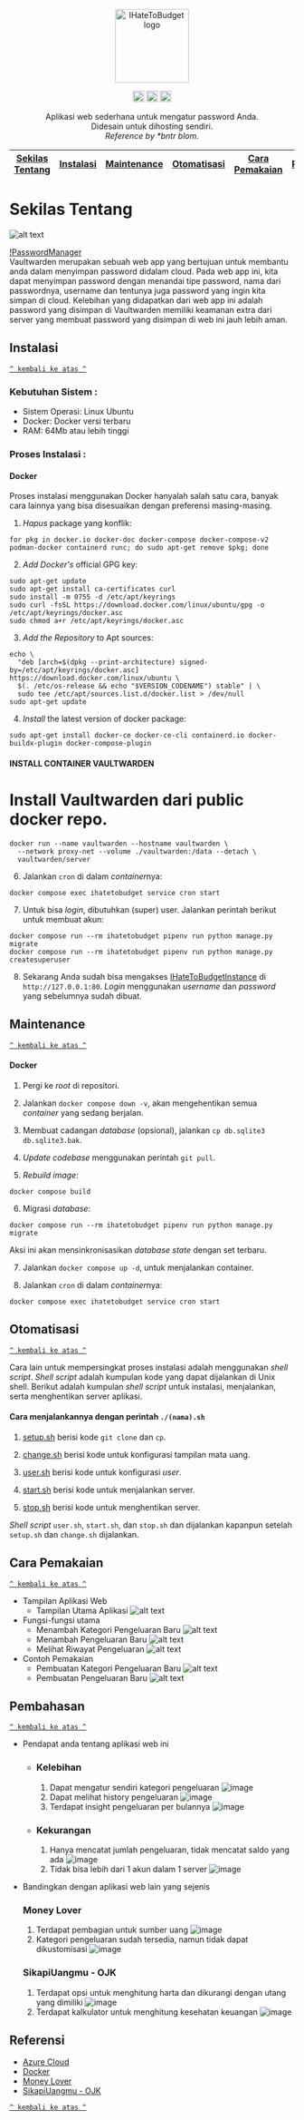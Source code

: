 <p align="center">
  <a href="https://github.com/darrelazmi/PassManager/">
    <img src="images/vaultwarden-image.png" alt="IHateToBudget logo" height="130">
  </a>
</p>

<p align="center">
  <img src="images/linux.webp" alt="GitHub Pipenv Linux Version" height="20">
  <img src="https://github.com/HijazP/i-hate-to-budget/blob/main/Image/logo%20docker.png" alt="GitHub Pipenv Docker Version" height="20">
  <img src="images/linux.webp" alt="GitHub Pipenv Linux version" height="20">
<!--   <img src="https://github.com/HijazP/i-hate-to-budget/blob/main/Image/django%20logo.png" alt="GitHub Pipenv locked Python version" height="20"> -->
  </p>

<p align="center">
  Aplikasi web sederhana untuk mengatur password  Anda.
  <br>
  Didesain untuk dihosting sendiri.
  <br>
  <em>Reference by *bntr blom.</em>
</p>

[Sekilas Tentang](#sekilas-tentang) | [Instalasi](#instalasi) | [Maintenance](#maintenance) | [Otomatisasi](#otomatisasi) | [Cara Pemakaian](#cara-pemakaian) | [Pembahasan](#pembahasan) | [Referensi](#referensi)
:---:|:---:|:---:|:---:|:---:|:---:|:---:
    
# Sekilas Tentang
![alt text](images/homejga.png)

[!PasswordManager](https://github.com/dani-garcia/vaultwarden)<br>
Vaultwarden merupakan sebuah web app yang bertujuan untuk membantu anda dalam menyimpan password didalam cloud. Pada web app ini, kita dapat menyimpan password dengan menandai tipe password, nama dari passwordnya, username dan tentunya juga password yang ingin kita simpan di cloud. Kelebihan yang didapatkan dari web app ini adalah password yang disimpan di Vaultwarden memiliki keamanan extra dari server yang membuat password yang disimpan di web ini jauh lebih aman.

## Instalasi
[`^ kembali ke atas ^`](#)

### Kebutuhan Sistem :
- Sistem Operasi: Linux Ubuntu
- Docker: Docker versi terbaru
- RAM: 64Mb atau lebih tinggi

### Proses Instalasi :
#### Docker
Proses instalasi menggunakan Docker hanyalah salah satu cara, banyak cara lainnya yang bisa disesuaikan dengan preferensi masing-masing.

1. *Hapus* package yang konflik:
```
for pkg in docker.io docker-doc docker-compose docker-compose-v2 podman-docker containerd runc; do sudo apt-get remove $pkg; done
```

2. *Add Docker's* official GPG key:
```
sudo apt-get update
sudo apt-get install ca-certificates curl
sudo install -m 0755 -d /etc/apt/keyrings
sudo curl -fsSL https://download.docker.com/linux/ubuntu/gpg -o /etc/apt/keyrings/docker.asc
sudo chmod a+r /etc/apt/keyrings/docker.asc
```

3. *Add the Repository* to Apt sources:
```
echo \
  "deb [arch=$(dpkg --print-architecture) signed-by=/etc/apt/keyrings/docker.asc] https://download.docker.com/linux/ubuntu \
  $(. /etc/os-release && echo "$VERSION_CODENAME") stable" | \
  sudo tee /etc/apt/sources.list.d/docker.list > /dev/null
sudo apt-get update
```


4. *Install* the latest version of docker package:
```
sudo apt-get install docker-ce docker-ce-cli containerd.io docker-buildx-plugin docker-compose-plugin
```

#### INSTALL CONTAINER VAULTWARDEN

# Install Vaultwarden dari public docker repo.
```
docker run --name vaultwarden --hostname vaultwarden \
  --network proxy-net --volume ./vaultwarden:/data --detach \
  vaultwarden/server
```


6. Jalankan `cron` di dalam *container*nya:
```
docker compose exec ihatetobudget service cron start
```

7. Untuk bisa *login*, dibutuhkan (super) user. Jalankan perintah berikut untuk membuat akun:
```
docker compose run --rm ihatetobudget pipenv run python manage.py migrate
docker compose run --rm ihatetobudget pipenv run python manage.py createsuperuser
```

8. Sekarang Anda sudah bisa mengakses [IHateToBudgetInstance](127.0.0.1) di `http://127.0.0.1:80`. *Login* menggunakan *username* dan *password* yang sebelumnya sudah dibuat.

## Maintenance
[`^ kembali ke atas ^`](#)

#### Docker
1. Pergi ke *root* di repositori.

2. Jalankan `docker compose down -v`, akan mengehentikan semua *container* yang sedang berjalan.

3. Membuat cadangan *database* (opsional), jalankan `cp db.sqlite3 db.sqlite3.bak`.

4. *Update codebase* menggunakan perintah `git pull`.

5. *Rebuild image*:
```
docker compose build
```

6. Migrasi *database*:
```
docker compose run --rm ihatetobudget pipenv run python manage.py migrate
```
Aksi ini akan mensinkronisasikan *database state* dengan set terbaru.

7. Jalankan `docker compose up -d`, untuk menjalankan container.

8. Jalankan `cron` di dalam *container*nya:
```
docker compose exec ihatetobudget service cron start
```


## Otomatisasi
[`^ kembali ke atas ^`](#)

Cara lain untuk mempersingkat proses instalasi adalah menggunakan *shell script*. *Shell script* adalah kumpulan kode yang dapat dijalankan di Unix shell. Berikut adalah kumpulan *shell script* untuk instalasi, menjalankan, serta menghentikan server aplikasi.

#### Cara menjalankannya dengan perintah `./(nama).sh`
1. [setup.sh](https://github.com/HijazP/i-hate-to-budget/shell/setup.sh) berisi kode `git clone` dan `cp`.

2. [change.sh](https://github.com/HijazP/i-hate-to-budget/shell/change.sh) berisi kode untuk konfigurasi tampilan mata uang.

3. [user.sh](https://github.com/HijazP/i-hate-to-budget/shell/user.sh) berisi kode untuk konfigurasi *user*.

4. [start.sh](https://github.com/HijazP/i-hate-to-budget/shell/start.ch) berisi kode untuk menjalankan server.

5. [stop.sh](https://github.com/HijazP/i-hate-to-budget/shell/stop.sh) berisi kode untuk menghentikan server.

*Shell script* `user.sh`, `start.sh`, dan `stop.sh` dan dijalankan kapanpun setelah `setup.sh` dan `change.sh` dijalankan.


## Cara Pemakaian
[`^ kembali ke atas ^`](#)
- Tampilan Aplikasi Web
    - Tampilan Utama Aplikasi
        ![alt text](https://github.com/HijazP/i-hate-to-budget/blob/main/Image/homepage.png)
- Fungsi-fungsi utama
    - Menambah Kategori Pengeluaran Baru
        ![alt text](https://github.com/HijazP/i-hate-to-budget/blob/main/Image/NewCategoryPage.png)
    - Menambah Pengeluaran Baru
        ![alt text](https://github.com/HijazP/i-hate-to-budget/blob/main/Image/NewExpensePage.png)
    - Melihat Riwayat Pengeluaran
        ![alt text](https://github.com/HijazP/i-hate-to-budget/blob/main/Image/HistoryPage.png)
- Contoh Pemakaian
    - Pembuatan Kategori Pengeluaran Baru
        ![alt text](https://github.com/HijazP/i-hate-to-budget/blob/main/Image/CreateNewCategory.png)
    - Pembuatan Pengeluaran Baru
        ![alt text](https://github.com/HijazP/i-hate-to-budget/blob/main/Image/CreateNewExpense.png)

## Pembahasan
[`^ kembali ke atas ^`](#)

- Pendapat anda tentang aplikasi web ini
    - ### Kelebihan
      1. Dapat mengatur sendiri kategori pengeluaran
      ![image](https://user-images.githubusercontent.com/65883882/196928714-801e1f62-ce89-4863-92e0-9645c3cd447e.png)
      2. Dapat melihat history pengeluaran
      ![image](https://user-images.githubusercontent.com/65883882/196929056-3bd522a1-6c5d-4cc0-bf9a-fe95491399c1.png)
      3. Terdapat insight pengeluaran per bulannya
      ![image](https://user-images.githubusercontent.com/65883882/196929851-ac9666bf-a346-43f8-8fa5-9c339b3c7764.png)

    - ### Kekurangan
      1. Hanya mencatat jumlah pengeluaran, tidak mencatat saldo yang ada
      ![image](https://user-images.githubusercontent.com/65883882/196930621-c0826813-e429-4ff7-945e-88a5af0a5274.png)
      2. Tidak bisa lebih dari 1 akun dalam 1 server
      ![image](https://user-images.githubusercontent.com/65883882/196932444-0107dbcb-4eab-4e5c-af0c-7bc012767ef9.png)
      
- Bandingkan dengan aplikasi web lain yang sejenis
  ### Money Lover
  1. Terdapat pembagian untuk sumber uang
  ![image](https://user-images.githubusercontent.com/65883882/196955697-2b1ce911-b781-4be9-b2bc-e18977ed5d37.png)
  2. Kategori pengeluaran sudah tersedia, namun tidak dapat dikustomisasi
  ![image](https://user-images.githubusercontent.com/65883882/196955818-f19f4168-f6a5-4a50-bf8a-b3de68a05de0.png)
  
  ### SikapiUangmu - OJK
  1. Terdapat opsi untuk menghitung harta dan dikurangi dengan utang yang dimiliki
  ![image](https://user-images.githubusercontent.com/65883882/196956060-e12af8c7-20f1-4de7-b9d8-24b4ef3a1bbf.png)
  2. Terdapat kalkulator untuk menghitung kesehatan keuangan
  ![image](https://user-images.githubusercontent.com/65883882/196956147-34c8f6b2-b253-49ac-89e3-9a184abec20b.png)

## Referensi
- [Azure Cloud](https://azure.microsoft.com/id-id/)
- [Docker](https://www.docker.com/)
- [Money Lover](https://moneylover.me/)
- [SikapiUangmu - OJK](https://sikapiuangmu.ojk.go.id/FrontEnd/Kalkulator/Kalkulator%20Dompet)

[`^ kembali ke atas ^`](#)
